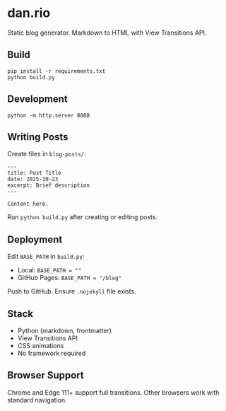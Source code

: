 ﻿# dan.rio

Static blog generator. Markdown to HTML with View Transitions API.

## Build

```
pip install -r requirements.txt
python build.py
```

## Development

```
python -m http.server 8080
```

## Writing Posts

Create files in `blog-posts/`:

```
---
title: Post Title
date: 2025-10-23
excerpt: Brief description
---

Content here.
```

Run `python build.py` after creating or editing posts.

## Deployment

Edit `BASE_PATH` in `build.py`:
- Local: `BASE_PATH = ""`
- GitHub Pages: `BASE_PATH = "/blog"`

Push to GitHub. Ensure `.nojekyll` file exists.

## Stack

- Python (markdown, frontmatter)
- View Transitions API
- CSS animations
- No framework required

## Browser Support

Chrome and Edge 111+ support full transitions. Other browsers work with standard navigation.